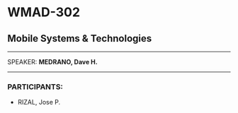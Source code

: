 # WMAD-302

## Mobile Systems & Technologies

---

SPEAKER: **MEDRANO, Dave H.**

---

### PARTICIPANTS:

- RIZAL, Jose P.